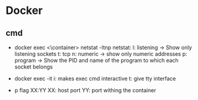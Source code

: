 # Docker

## cmd

- docker exec <\container> netstat -ltnp
netstat:
    l: listening -> Show only listening sockets
    t: tcp
    n: numeric -> show only numeric addresses
    p: program -> Show the PID and name of the program to which each socket belongs

- docker exec -it
i: makes exec cmd interactive
t: give tty interface

- p flag XX:YY
XX: host port
YY: port withing the container

